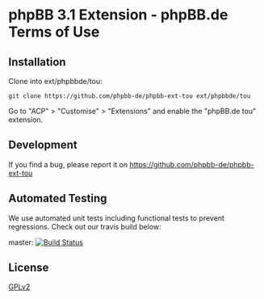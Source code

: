 # phpBB 3.1 Extension - phpBB.de Terms of Use

## Installation

Clone into ext/phpbbde/tou:

    git clone https://github.com/phpbb-de/phpbb-ext-tou ext/phpbbde/tou

Go to "ACP" > "Customise" > "Extensions" and enable the "phpBB.de tou" extension.

## Development

If you find a bug, please report it on https://github.com/phpbb-de/phpbb-ext-tou

## Automated Testing

We use automated unit tests including functional tests to prevent regressions. Check out our travis build below:

master: [![Build Status](https://travis-ci.org/phpbb-de/phpbb-ext-tou.png?branch=master)](http://travis-ci.org/phpbb-de/phpbb-ext-tou)

## License

[GPLv2](license.txt)
